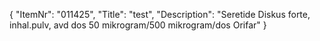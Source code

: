 {
  "ItemNr": "011425",
  "Title": "test",
  "Description": "Seretide Diskus forte, inhal.pulv, avd dos 50 mikrogram/500 mikrogram/dos Orifar"
}